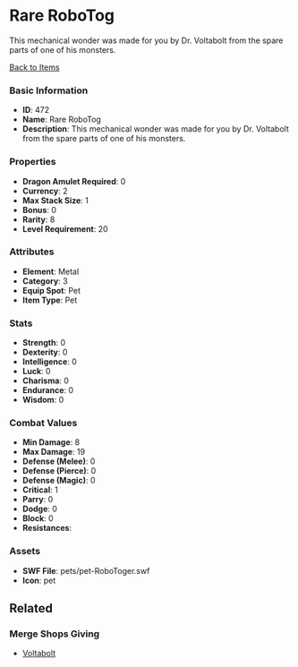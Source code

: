 # Rare RoboTog

This mechanical wonder was made for you by Dr. Voltabolt from the spare parts of one of his monsters.

[Back to Items](../items.md)

### Basic Information

- **ID**: 472
- **Name**: Rare RoboTog
- **Description**: This mechanical wonder was made for you by Dr. Voltabolt from the spare parts of one of his monsters.

### Properties

- **Dragon Amulet Required**: 0
- **Currency**: 2
- **Max Stack Size**: 1
- **Bonus**: 0
- **Rarity**: 8
- **Level Requirement**: 20

### Attributes

- **Element**: Metal
- **Category**: 3
- **Equip Spot**: Pet
- **Item Type**: Pet

### Stats

- **Strength**: 0
- **Dexterity**: 0
- **Intelligence**: 0
- **Luck**: 0
- **Charisma**: 0
- **Endurance**: 0
- **Wisdom**: 0

### Combat Values

- **Min Damage**: 8
- **Max Damage**: 19
- **Defense (Melee)**: 0
- **Defense (Pierce)**: 0
- **Defense (Magic)**: 0
- **Critical**: 1
- **Parry**: 0
- **Dodge**: 0
- **Block**: 0
- **Resistances**: 

### Assets

- **SWF File**: pets/pet-RoboToger.swf
- **Icon**: pet

## Related

### Merge Shops Giving

- [Voltabolt](../merge-shops/2-voltabolt.md)

